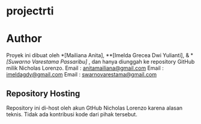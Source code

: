 # projectrti
# Author
Proyek ini dibuat oleh *[Mailiana Anita], **[Imelda Grecea Dwi Yulianti], & **[Suwarno Varestama Passaribu]* , dan hanya diunggah ke repository GitHub milik Nicholas Lorenzo.
Email : anitamailiana@gmail.com
Email : imeldagdy@gmail.com
Email : swarnovarestama@gmail.com
## Repository Hosting
Repository ini di-host oleh akun GtHub Nicholas Lorenzo karena alasan teknis. Tidak ada kontribusi kode dari pihak tersebut.
